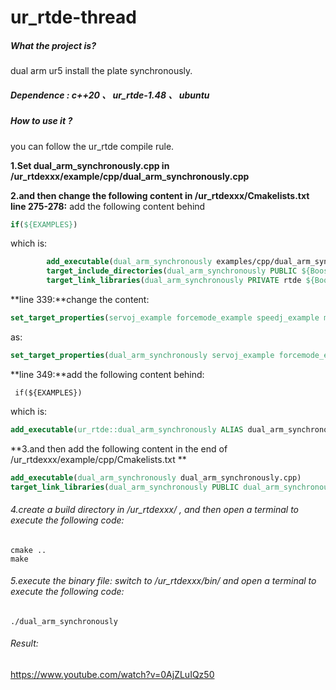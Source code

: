 # ur_rtde-thread

##### What the project is?

dual arm ur5 install the plate synchronously.

##### Dependence : c++20 、 ur_rtde-1.48 、 ubuntu

##### How to use it ? 

you can follow the ur_rtde compile rule. 

**1.Set dual_arm_synchronously.cpp in /ur_rtdexxx/example/cpp/dual_arm_synchronously.cpp** 

**2.and then  change the following content in  /ur_rtdexxx/Cmakelists.txt**
**line 275-278:**   add the following content behind

```cmake
if(${EXAMPLES})
```

which is:

```cmake
	    add_executable(dual_arm_synchronously examples/cpp/dual_arm_synchronously.cpp)
	    target_include_directories(dual_arm_synchronously PUBLIC ${Boost_INCLUDE_DIRS} $<BUILD_INTERFACE:${CMAKE_CURRENT_SOURCE_DIR}/include> $<INSTALL_INTERFACE:include>)
	    target_link_libraries(dual_arm_synchronously PRIVATE rtde ${Boost_SYSTEM_LIBRARY} ${Boost_THREAD_LIBRARY})
```

**line 339:**change the content:

```cmake
set_target_properties(servoj_example forcemode_example speedj_example movej_path_with_blend_example io_example move_async_example move_path_async_example robotiq_gripper_example move_until_contact_example record_data_example PROPERTIES RUNTIME_OUTPUT_DIRECTORY "${CMAKE_CURRENT_SOURCE_DIR}/bin")
```

as:

```cmake
set_target_properties(dual_arm_synchronously servoj_example forcemode_example speedj_example movej_path_with_blend_example io_example move_async_example move_path_async_example robotiq_gripper_example move_until_contact_example record_data_example PROPERTIES RUNTIME_OUTPUT_DIRECTORY "${CMAKE_CURRENT_SOURCE_DIR}/bin")
```

**line 349:**add the following content behind:

```camke
 if(${EXAMPLES})
```

which is:

```cmake
add_executable(ur_rtde::dual_arm_synchronously ALIAS dual_arm_synchronously)  
```

**3.and then  add the following content in the end of   /ur_rtdexxx/example/cpp/Cmakelists.txt **

```cmake
add_executable(dual_arm_synchronously dual_arm_synchronously.cpp)
target_link_libraries(dual_arm_synchronously PUBLIC dual_arm_synchronously::rtde)
```

###### 4.create a build directory in /ur_rtdexxx/ , and then open a terminal  to execute the following code:

```shell
cmake ..
make 
```

###### 5.execute the binary file: switch to /ur_rtdexxx/bin/ and  open a terminal  to execute the following code:

```shell
./dual_arm_synchronously
```

###### Result:

https://www.youtube.com/watch?v=0AjZLuIQz50
